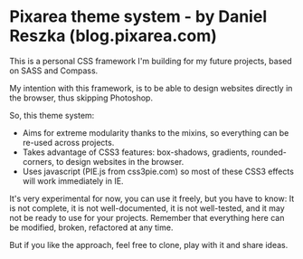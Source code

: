 Pixarea theme system - by Daniel Reszka (blog.pixarea.com)
==========================================================

This is a personal CSS framework I'm building for my future projects, based on SASS and Compass.

My intention with this framework, is to be able to design websites directly in the browser, thus skipping Photoshop.

So, this theme system:

* Aims for extreme modularity thanks to the mixins, so everything can be re-used across projects. 
* Takes advantage of CSS3 features: box-shadows, gradients, rounded-corners, to design websites in the browser.
* Uses javascript (PIE.js from css3pie.com) so most of these CSS3 effects will work immediately in IE.

It's very experimental for now, you can use it freely, but you have to know:
It is not complete, it is not well-documented, it is not well-tested, and it may not be ready to use for your projects.
Remember that everything here can be modified, broken, refactored at any time.

But if you like the approach, feel free to clone, play with it and share ideas.





